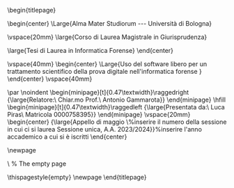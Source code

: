 \begin{titlepage}

\begin{center}
\Large{Alma Mater Studiorum --- Università di Bologna}

\vspace{20mm}
\large{Corso di Laurea Magistrale in Giurisprudenza}

\large{Tesi di Laurea in Informatica Forense}
\end{center}

\vspace{40mm}
\begin{center}
\Large{Uso del software libero per un trattamento scientifico della prova digitale nell'informatica forense }
\end{center}
\vspace{40mm}

\par
\noindent
\begin{minipage}[t]{0.47\textwidth}\raggedright
{\large{Relatore:\\
Chiar.mo Prof.\\
Antonio Gammarota}}
\end{minipage}
\hfill
\begin{minipage}[t]{0.47\textwidth}\raggedleft
{\large{Presentata da:\\
Luca Piras\\
Matricola 0000758395}}
\end{minipage}
\vspace{20mm}
\begin{center}
{\large{Appello di maggio \\%inserire il numero della sessione in cui ci si laurea
Sessione unica, A.A. 2023/2024}}%inserire l'anno accademico a cui si è iscritti
\end{center}

\newpage 

\ % The empty page

\thispagestyle{empty}
\newpage
\end{titlepage}
